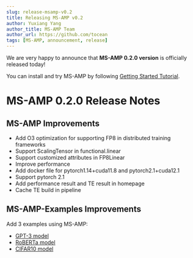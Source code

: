```yaml
---
slug: release-msamp-v0.2
title: Releasing MS-AMP v0.2
author: Yuxiang Yang
author_title: MS-AMP Team
author_url: https://github.com/tocean
tags: [MS-AMP, announcement, release]
---
```


We are very happy to announce that **MS-AMP 0.2.0 version** is officially released today!

You can install and try MS-AMP by following [Getting Started Tutorial](https://azure.github.io/MS-AMP/docs/getting-started/installation).

# MS-AMP 0.2.0 Release Notes

## MS-AMP Improvements

- Add O3 optimization for supporting FP8 in distributed training frameworks
- Support ScalingTensor in functional.linear
- Support customized attributes in FP8Linear
- Improve performance
- Add docker file for pytorch1.14+cuda11.8 and pytorch2.1+cuda12.1
- Support pytorch 2.1
- Add performance result and TE result in homepage
- Cache TE build in pipeline

## MS-AMP-Examples Improvements

Add 3 examples using MS-AMP:

- [GPT-3 model](https://github.com/Azure/MS-AMP-Examples/tree/main/gpt3)
- [RoBERTa model](https://github.com/Azure/MS-AMP-Examples/tree/main/RoBERTa)
- [CIFAR10 model](https://github.com/Azure/MS-AMP/tree/main/examples#cifar10)
